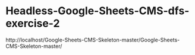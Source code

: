 # Headless-Google-Sheets-CMS-dfs-exercise-2
http://localhost/Google-Sheets-CMS-Skeleton-master/Google-Sheets-CMS-Skeleton-master/
